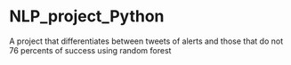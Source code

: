# NLP_project_Python
A project that differentiates between tweets of alerts and those that do not
76 percents of success using random forest 
